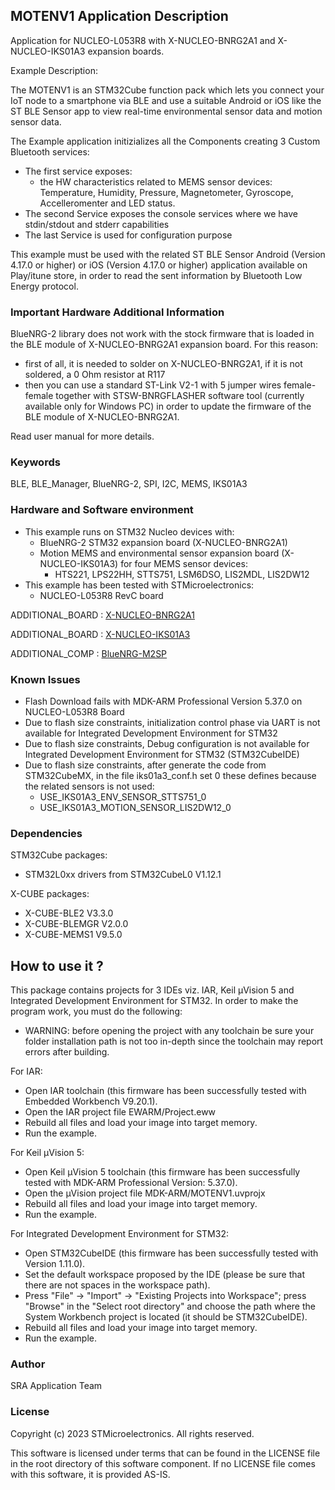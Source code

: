 ## <b>MOTENV1 Application Description</b>

Application for NUCLEO-L053R8 with X-NUCLEO-BNRG2A1 and X-NUCLEO-IKS01A3 expansion boards.

Example Description:

The MOTENV1 is an STM32Cube function pack which lets you connect your IoT node to a smartphone via BLE and use a suitable Android or iOS like the ST BLE Sensor app to view real-time environmental sensor data and motion sensor data.

The Example application initizializes all the Components creating 3 Custom Bluetooth services:

 - The first service exposes:
   - the HW characteristics related to MEMS sensor devices: Temperature, Humidity,
     Pressure, Magnetometer, Gyroscope, Accelleromenter and LED status.
 - The second Service exposes the console services where we have stdin/stdout and stderr capabilities
 - The last Service is used for configuration purpose
 
This example must be used with the related ST BLE Sensor Android (Version 4.17.0 or higher) or iOS (Version 4.17.0 or higher) application available on Play/itune store,
in order to read the sent information by Bluetooth Low Energy protocol.

### <b>Important Hardware Additional Information</b>

BlueNRG-2 library does not work with the stock firmware that is loaded in the BLE module of X-NUCLEO-BNRG2A1 expansion board.
For this reason:

- first of all, it is needed to solder on X-NUCLEO-BNRG2A1, if it is not soldered, a 0 Ohm resistor at R117
- then you can use a standard ST-Link V2-1 with 5 jumper wires female-female together with STSW-BNRGFLASHER software tool
  (currently available only for Windows PC) in order to update the firmware of the BLE module of X-NUCLEO-BNRG2A1.
   
Read user manual for more details.

### <b>Keywords</b>

BLE, BLE_Manager, BlueNRG-2, SPI, I2C, MEMS, IKS01A3

### <b>Hardware and Software environment</b>

  - This example runs on STM32 Nucleo devices with:
    - BlueNRG-2 STM32 expansion board (X-NUCLEO-BNRG2A1)
	- Motion MEMS and environmental sensor expansion board (X-NUCLEO-IKS01A3) for four MEMS sensor devices:
	  - HTS221, LPS22HH, STTS751, LSM6DSO, LIS2MDL, LIS2DW12
  - This example has been tested with STMicroelectronics:
    - NUCLEO-L053R8 RevC board
 
ADDITIONAL_BOARD : [X-NUCLEO-BNRG2A1](https://www.st.com/en/ecosystems/x-nucleo-bnrg2a1.html)

ADDITIONAL_BOARD : [X-NUCLEO-IKS01A3](https://www.st.com/en/ecosystems/x-nucleo-iks01a3.html)

ADDITIONAL_COMP : [BlueNRG-M2SP](https://www.st.com/en/wireless-connectivity/bluenrg-2.html)

### <b>Known Issues</b>

- Flash Download fails with MDK-ARM Professional Version 5.37.0 on NUCLEO-L053R8 Board
- Due to flash size constraints, initialization control phase via UART is not available for Integrated Development Environment for STM32
- Due to flash size constraints, Debug configuration is not available for Integrated Development Environment for STM32 (STM32CubeIDE)
- Due to flash size constraints, after generate the code from STM32CubeMX, in the file iks01a3_conf.h set 0 these defines because the related sensors is not used:
  - USE_IKS01A3_ENV_SENSOR_STTS751_0
  - USE_IKS01A3_MOTION_SENSOR_LIS2DW12_0

### <b>Dependencies</b>

STM32Cube packages:

  - STM32L0xx drivers from STM32CubeL0 V1.12.1
  
X-CUBE packages:

  - X-CUBE-BLE2 V3.3.0
  - X-CUBE-BLEMGR V2.0.0
  - X-CUBE-MEMS1 V9.5.0

## How to use it ?

This package contains projects for 3 IDEs viz. IAR, Keil µVision 5 and Integrated Development Environment for STM32. 
In order to make the  program work, you must do the following:

 - WARNING: before opening the project with any toolchain be sure your folder
   installation path is not too in-depth since the toolchain may report errors
   after building.

For IAR:

 - Open IAR toolchain (this firmware has been successfully tested with Embedded Workbench V9.20.1).
 - Open the IAR project file EWARM/Project.eww
 - Rebuild all files and load your image into target memory.
 - Run the example.

For Keil µVision 5:

 - Open Keil µVision 5 toolchain (this firmware has been successfully tested with MDK-ARM Professional Version: 5.37.0).
 - Open the µVision project file MDK-ARM/MOTENV1.uvprojx
 - Rebuild all files and load your image into target memory.
 - Run the example.
 
For Integrated Development Environment for STM32:

 - Open STM32CubeIDE (this firmware has been successfully tested with Version 1.11.0).
 - Set the default workspace proposed by the IDE (please be sure that there are not spaces in the workspace path).
 - Press "File" -> "Import" -> "Existing Projects into Workspace"; press "Browse" in the "Select root directory" and choose the path where the System
   Workbench project is located (it should be STM32CubeIDE). 
 - Rebuild all files and load your image into target memory.
 - Run the example.

### <b>Author</b>

SRA Application Team

### <b>License</b>

Copyright (c) 2023 STMicroelectronics.
All rights reserved.

This software is licensed under terms that can be found in the LICENSE file
in the root directory of this software component.
If no LICENSE file comes with this software, it is provided AS-IS.
